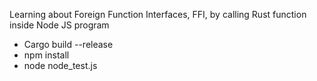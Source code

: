 Learning about Foreign Function Interfaces, FFI, by calling Rust function inside Node JS program

- Cargo build --release
- npm install
- node node_test.js
